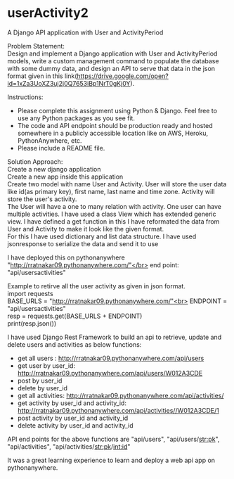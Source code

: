 # userActivity2
A Django API application with User and ActivityPeriod

Problem Statement:</br>
Design and implement a Django application with User and ActivityPeriod models, write a custom management command to 
populate the database with some dummy data, and design an API to serve that data in the json format given in 
this link(https://drive.google.com/open?id=1xZa3UoXZ3uj2j0Q7653iBp1NrT0gKj0Y).

Instructions:
* Please complete this assignment using Python & Django. Feel free to use any Python packages as you see fit.
* The code and API endpoint should be production ready and hosted somewhere in a publicly accessible location like on AWS, Heroku, PythonAnywhere, etc.
* Please include a README file.

Solution Approach:</br>
Create a new django application</br>
Create a new app inside this application</br>
Create two model with name User and Activity. User will store the user data like id(as primary key), first name, last name and time zone. Activity will store the user's activity.</br>
The User will have a one to many relation with activity. One user can have multiple activities.</bt>
I have used a class View which has extended generic view. I have defined a get function in this I have reformated the data 
from User and Activity to make it look like the given format.</br> 
For this I have used dictionary and list data structure. I have used jsonresponse to serialize the data and send it to use</br>

I have deployed this on pythonanywhere "http://rratnakar09.pythonanywhere.com/"</br>
end point:  "api/usersactivities" 

Example to retirve all the user activity as given in json format.<br>
import requests<br>
BASE_URLS = "http://rratnakar09.pythonanywhere.com/"<br>
ENDPOINT = "api/usersactivities"<br>
resp = requests.get(BASE_URLS + ENDPOINT)<br>
print(resp.json())


I have used Django Rest Framework to build an api to retrieve, update and delete users and activities as below functions:<br>
* get all users : http://rratnakar09.pythonanywhere.com/api/users
* get user by user_id: http://rratnakar09.pythonanywhere.com/api/users/W012A3CDE
* post by user_id 
* delete by user_id
* get all activities: http://rratnakar09.pythonanywhere.com/api/activities/
* get activity by user_id and activity_id: http://rratnakar09.pythonanywhere.com/api/activities//W012A3CDE/1
* post activity by user_id and activity_id 
* delete activity by user_id and activity_id  

API end points for the above functions are "api/users",  "api/users/<str:pk>", "api/activities", "api/activities/<str:pk>/<int:id>" 

It was a great learning experience to learn and deploy a web api app on pythonanywhere.

